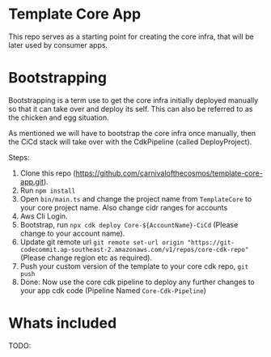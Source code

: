 # Template Core App

This repo serves as a starting point for creating the core infra, that will be later used by consumer apps.

# Bootstrapping

Bootstrapping is a term use to get the core infra initially deployed manually so that it can take over and deploy its self. This can also be referred to as the chicken and egg situation.

As mentioned we will have to bootstrap the core infra once manually, then the CiCd stack will take over with the CdkPipeline (called DeployProject).

Steps:

1. Clone this repo (https://github.com/carnivalofthecosmos/template-core-app.git).
2. Run `npm install`
3. Open `bin/main.ts` and change the project name from `TemplateCore` to your core project name. Also change cidr ranges for accounts
4. Aws Cli Login.
5. Bootstrap, run `npx cdk deploy Core-${AccountName}-CiCd` (Please change to your account name).
6. Update git remote url `git remote set-url origin "https://git-codecommit.ap-southeast-2.amazonaws.com/v1/repos/core-cdk-repo"` (Please change region etc as required).
7. Push your custom version of the template to your core cdk repo, `git push`
8. Done: Now use the core cdk pipeline to deploy any further changes to your app cdk code (Pipeline Named `Core-Cdk-Pipeline`)

# Whats included

TODO:
